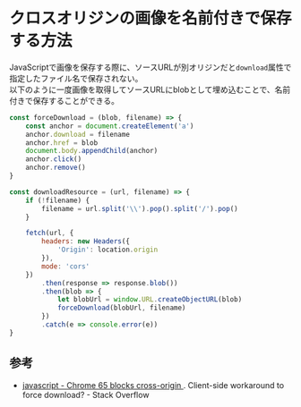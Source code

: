 # クロスオリジンの画像を名前付きで保存する方法
JavaScriptで画像を保存する際に、ソースURLが別オリジンだと`download`属性で指定したファイル名で保存されない。  
以下のように一度画像を取得してソースURLにblobとして埋め込むことで、名前付きで保存することができる。  

```js
const forceDownload = (blob, filename) => {
    const anchor = document.createElement('a')
    anchor.download = filename
    anchor.href = blob
    document.body.appendChild(anchor)
    anchor.click()
    anchor.remove()
}

const downloadResource = (url, filename) => {
    if (!filename) {
        filename = url.split('\\').pop().split('/').pop()
    }

    fetch(url, {
        headers: new Headers({
            'Origin': location.origin
        }),
        mode: 'cors'
    })
        .then(response => response.blob())
        .then(blob => {
            let blobUrl = window.URL.createObjectURL(blob)
            forceDownload(blobUrl, filename)
        })
        .catch(e => console.error(e))
}
```

## 参考
- [javascript - Chrome 65 blocks cross-origin <a download>. Client-side workaround to force download? - Stack Overflow](https://stackoverflow.com/questions/49474775/chrome-65-blocks-cross-origin-a-download-client-side-workaround-to-force-down)